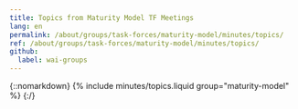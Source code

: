 ```yaml
---
title: Topics from Maturity Model TF Meetings
lang: en
permalink: /about/groups/task-forces/maturity-model/minutes/topics/
ref: /about/groups/task-forces/maturity-model/minutes/topics/
github:
  label: wai-groups
---
```


{::nomarkdown}
{% include minutes/topics.liquid group="maturity-model" %}
{:/}